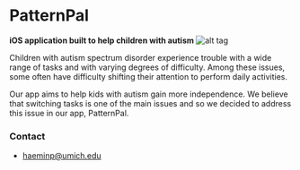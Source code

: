 # PatternPal

**iOS application built to help children with autism**
![alt tag](http://url/to/img.png)

Children with autism spectrum disorder experience trouble with a wide range of tasks and with varying degrees of difficulty. Among these issues, some often have difficulty shifting their attention to perform daily activities. 

Our app aims to help kids with autism gain more independence. We believe that switching tasks is one of the main issues and so we decided to address this issue in our app, PatternPal. 




### Contact

- haeminp@umich.edu



